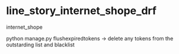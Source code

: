 # line_story_internet_shope_drf
internet_shope

python manage.py flushexpiredtokens ->
delete any tokens from the outstarding list and blacklist

